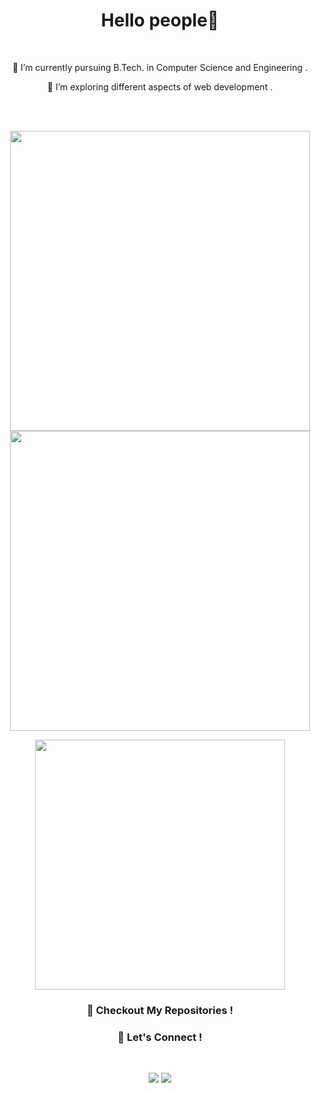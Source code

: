 <h1 align="center">Hello people👋</h1>
<br>


<p align = "center">
 🔭 I’m currently pursuing B.Tech. in Computer Science and Engineering .
</p><p align = "center">
 🌱 I’m exploring different aspects of web development .
</p>
<br>
<br>
<p align = "center">
  <img src = "https://github-readme-stats.vercel.app/api?username=sharduli8090&hide=contribs,prs&include_all_commits=true&theme=tokyonight&hide_border=true" width = 480>
  <img src = "https://github-readme-streak-stats.herokuapp.com?user=sharduli8090&theme=tokyonight&hide_border=true" width = 480>
</p>

<p align = "center">
  <img src = "https://github-readme-stats.vercel.app/api/top-langs/?username=sharduli8090&theme=tokyonight&hide_border=true"  width = 400>
 </p>

<h3 align="center">🧧 Checkout My Repositories !</h3>

<h3 align="center">🤝 Let's Connect !</h3>

<br>


<p align = "center">
<a href="https://www.linkedin.com/in/shardulipandey/" >
  <img src = "https://img.shields.io/badge/LinkedIn-0077B5?style=for-the-badge&logo=linkedin&logoColor=white"></a>
<a href="https://www.youtube.com/channel/UCRps_MM6ir323qAN6wg8lMw" >
  <img src = "https://img.shields.io/badge/YouTube-FF0000?style=for-the-badge&logo=youtube&logoColor=white"></a>

</p>

